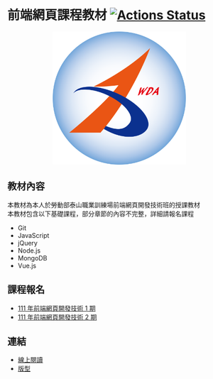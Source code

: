 # 前端網頁課程教材  [![Actions Status](https://github.com/rogeraabbccdd/F2E-book/workflows/Deploy/badge.svg)](https://github.com/rogeraabbccdd/F2E-book/actions)
<p align="center">
  <img height="300" src="./docs/.vuepress/public/hero.png">
</p>

## 教材內容
本教材為本人於勞動部泰山職業訓練場前端網頁開發技術班的授課教材  
本教材包含以下基礎課程，部分章節的內容不完整，詳細請報名課程  
- Git
- JavaScript
- jQuery
- Node.js
- MongoDB
- Vue.js 

## 課程報名
- [111 年前端網頁開發技術 1 期](https://ttms.etraining.gov.tw/eYVTR/YR008/Detail?BCM_SNO=133844)
- [111 年前端網頁開發技術 2 期](https://ttms.etraining.gov.tw/eYVTR/YR008/Detail?BCM_SNO=133845)

## 連結
- [線上閱讀](https://rogeraabbccdd.github.io/F2E-book/)
- [版型](https://github.com/rogeraabbccdd/vuepress-theme-reco)
